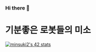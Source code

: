 ### Hi there 👋

# 기분좋은 로봇들의 미소



[![minsuki2's 42 stats](https://badge.mediaplus.ma/darkblue/minsuki2?1337Badge=off&UM6P=off)](https://profile.intra.42.fr/users/minsuki2)

